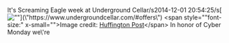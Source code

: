 It\'s Screaming Eagle week at Underground Cellar/s2014-12-01 20:54:25/s[![\"\"](\"http://i.imgur.com/s2yy2FY.jpg\")](\"https://www.undergroundcellar.com/#offers\") <span style="\"font-size:" x-small="">Image credit: [Huffington Post](\"http://i.huffpost.com/gen/2251206/thumbs/o-SCREAMING-EAGLE-WINE-facebook.jpg\")</span> In honor of Cyber Monday we\'re